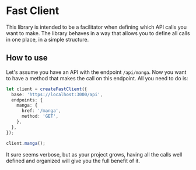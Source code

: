 # Fast Client

This library is intended to be a facilitator when defining which API calls you want to make.
The library behaves in a way that allows you to define all calls in one place, in a simple structure.

## How to use

Let's assume you have an API with the endpoint `/api/manga`. Now you want to have a method that makes the call on this endpoint. All you need to do is:

```ts
let client = createFastClient({
  base: 'https://localhost:3000/api',
  endpoints: {
    manga: {
      href: '/manga',
      method: 'GET',
    },
  },
});

client.manga();
```

It sure seems verbose, but as your project grows, having all the calls well defined and organized will give you the full benefit of it.

